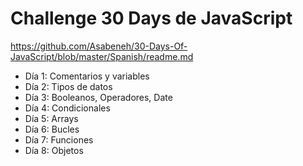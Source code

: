 # Challenge 30 Days de JavaScript
https://github.com/Asabeneh/30-Days-Of-JavaScript/blob/master/Spanish/readme.md

- Día 1: Comentarios y variables
- Día 2: Tipos de datos
- Día 3: Booleanos, Operadores, Date
- Día 4: Condicionales
- Día 5: Arrays
- Día 6: Bucles
- Día 7: Funciones
- Día 8: Objetos